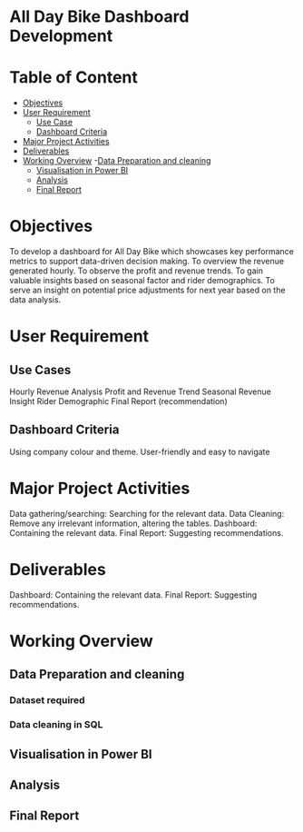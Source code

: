 # All Day Bike Dashboard Development 

# Table of Content
- [Objectives](#objectives)
- [User Requirement](#user-requirement)
  - [Use Case](#use-case)
  - [Dashboard Criteria](#dashboard-criteria)
- [Major Project Activities ](#major-project-activities)
- [Deliverables](#deliverables)
- [Working Overview](#working-overview)
   -[Data Preparation and cleaning ](#data-preparation-and-cleaning)
  - [Visualisation in Power BI ](#visualisation-in-power-bi)
  - [Analysis](#analysis)
  - [Final Report](#final-report)

# Objectives
To develop a dashboard for All Day Bike which showcases key performance metrics to support data-driven decision making.
To overview the revenue generated hourly.
To observe the profit and revenue trends.
To gain valuable insights based on seasonal factor and rider demographics.
To serve an insight on potential price adjustments for next year based on the data analysis.

# User Requirement 

## Use Cases 
Hourly Revenue Analysis
Profit and Revenue Trend
Seasonal Revenue Insight
Rider Demographic
Final Report (recommendation)

## Dashboard Criteria
Using company colour and theme.
User-friendly and easy to navigate 

# Major Project Activities 
Data gathering/searching: Searching for the relevant data.
Data Cleaning: Remove any irrelevant information, altering the tables.
Dashboard: Containing the relevant data.
Final Report: Suggesting recommendations. 

# Deliverables
Dashboard: Containing the relevant data.
Final Report: Suggesting recommendations. 


# Working Overview

## Data Preparation and cleaning 

### Dataset required

### Data cleaning in SQL 

## Visualisation in Power BI 

## Analysis 

## Final Report 







